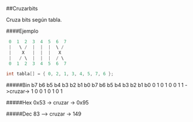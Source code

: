 ##Cruzarbits

Cruza bits según tabla.

####Ejemplo

```C
 0  1  2  3  4  5  6  7
 |   \ /  |  |  |  \ /
 |    X   |  |  |   X
 |   / \  |  |  |  / \
 0  1  2  3  4  5  6  7

int tabla[] = { 0, 2, 1, 3, 4, 5, 7, 6 };

```

#####Bin
b7 b6 b5 b4 b3 b2 b1 b0             b7 b6 b5 b4 b3 b2 b1 b0
 0  1  0  1  0  0  1  1 ->cruzar->   1  0  0  1  0  1  0  1 

#####Hex
0x53 -> cruzar -> 0x95

#####Dec
83 --> cruzar -> 149









